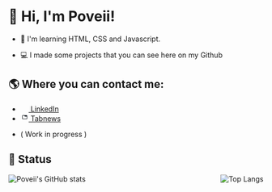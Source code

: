 # 👋 Hi, I'm Poveii!

- 🌱 I'm learning HTML, CSS and Javascript.

- 💻 I made some projects that you can see here on my Github

## 🌎 Where you can contact me:

- <a href="https://www.linkedin.com/in/poveii/" target="_blank" rel="noreferrer noopener">
    <img src="https://cdn.jsdelivr.net/gh/devicons/devicon/icons/linkedin/linkedin-original.svg" style="width: 16px; height: 16px" /> 
    LinkedIn
  </a>

- <a href="https://www.tabnews.com.br/Poveii" target="_blank" rel="noreferrer noopener">
    <img src="https://github.com/filipedeschamps/tabnews.com.br/blob/main/public/brand/light-filled.svg" style="width: 16px; height: 16px" /> 
    Tabnews
  </a>

- ( Work in progress )

## 📃 Status

<div align="center">
  <img align="left" src="https://github-readme-stats.vercel.app/api?username=poveii&theme=swift&show_icons=true" alt="Poveii's GitHub stats" />
    
  <a href="https://github.com/poveii/github-readme-stats" target="_blank" rel="noreferrer noopener">
    <img align="right" src="https://github-readme-stats.vercel.app/api/top-langs/?username=poveii&layout=compact&theme=swift" alt="Top Langs" />
  </a>
</div>

